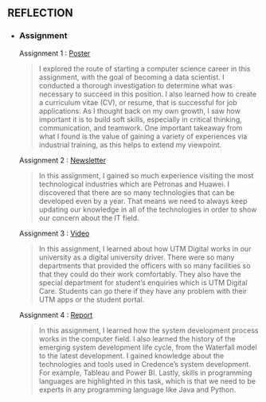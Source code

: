 ## REFLECTION

* ### Assignment
  Assignment 1 : [Poster](https://github.com/firzanabadrus/SECPH-1/blob/main/SECP1513-Technology%26Information%20System/ASSIGNMENT/Career%20Development%20Poster.pdf)
  > I explored the route of starting a computer science career in this assignment, with the goal of becoming a data scientist. I conducted a thorough investigation to determine what was necessary to succeed in this position. I also learned how to create a curriculum vitae (CV), or resume, that is successful for job applications. As I thought back on my own growth, I saw how important it is to build soft skills, especially in critical thinking, communication, and teamwork. One important takeaway from what I found is the value of gaining a variety of experiences via industrial training, as this helps to extend my viewpoint.


  Assignment 2 : [Newsletter](https://github.com/firzanabadrus/SECPH-1/blob/main/SECP1513-Technology%26Information%20System/ASSIGNMENT/Newsletter%20on%20Industrial%20Visit%20Petronas-Huawei.pdf)
  > In this assignment, I gained so much experience visiting the most  technological industries which are Petronas and Huawei. I discovered that there are so many technologies that can be developed even by a year. That means we need to always keep updating our knowledge in all of the technologies in order to show our concern about the IT field. 

  Assignment 3 : [Video](https://youtu.be/EDu7X31AlpE?si=Y5dywFeZyrIm0iLe)
  > In this assignment, I learned about how UTM Digital works in our university as a digital university driver. There were  so many departments that provided the officers with so many facilities so that they could do their work comfortably. They also have the special department for student’s enquiries which is UTM Digital Care. Students can go there if they have any problem with their UTM apps or the student portal.
  
  Assignment 4 : [Report](https://github.com/firzanabadrus/SECPH-1/blob/main/SECP1513-Technology%26Information%20System/ASSIGNMENT/Report%20on%20Industries%20Talk%202a_%20System%20Development%20%40%20Credence%20(TM%20Subsidiary).pdf)
  > In this assignment, I learned how the system development process works in the computer field. I also learned the history of the emerging system development life cycle, from the Waterfall model to the latest development. I gained knowledge about the technologies and tools used in Credence’s system development. For example, Tableau and Power BI. Lastly, skills in programming languages are highlighted in this task, which is that we need to be experts in any programming language like Java and Python. 


